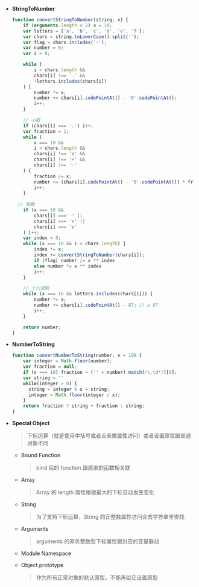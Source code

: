* **StringToNumber**

  ```js
  function convertStringToNumber(string, x) {
      if (arguments.length < 2) x = 10;
      var letters = ['a', 'b', 'c', 'd', 'e', 'f'];
      var chars = string.toLowerCase().split('');
      var flag = chars.includes('-');
      var number = 0;
      var i = 0;
  
      while (
          i < chars.length &&
          chars[i] !== '.' &&
          !letters.includes(chars[i])
      ) {
          number *= x;
          number += chars[i].codePointAt() - '0'.codePointAt();
          i++;
      }
  
      // 小数 
      if (chars[i] === '.') i++;    
      var fraction = 1;
      while (
          x === 10 &&
          i < chars.length &&
          chars[i] !== 'e' &&
          chars[i] !== '+' &&
          chars[i] !== '-'
      ) {
          fraction /= x;
          number += (chars[i].codePointAt() - '0'.codePointAt()) * fraction;
          i++;
      }
      
  	// 指数
      if (x === 10 &&
          chars[i] ==='-' ||
          chars[i] === '+' ||
          chars[i] === 'e'
      ) i++;
      var index = 0;
      while (x === 10 && i < chars.length) {
          index *= x;
          index += convertStringToNumber(chars[i]);
          if (flag) number /= x ** index
          else number *= x ** index
          i++;
      }
  
      // 十六进制
      while (x === 16 && letters.includes(chars[i])) {
          number *= x;
          number += chars[i].codePointAt() - 87; // a 97
          i++;
      }
  
      return number;
  }
  ```

* **NumberToString**

  ```	js
  function convertNumberToString(number, x = 10) {
      var integer = Math.floor(number);
      var fraction = null;
      if (x === 10) fraction = ('' + number).match(/\.\d*/)[0];
      var string = ''
      while(integer > 0) {
        string = integer % x + string;
        integer = Math.floor(integer / x);
      }
      return fraction ? string + fraction : string;
  }
  ```

* **Special Object**

  > 下标运算（就是使用中括号或者点来做属性访问）或者设置原型跟普通对象不同

  * Bound Function 

    > bind 后的 function 跟原来的函数相关联

  * Array

    > Array 的 length 属性根据最大的下标自动发生变化

  * String

    > 为了支持下标运算，String 的正整数属性访问会去字符串里查找

  * Arguments

    > arguments 的非负整数型下标属性跟对应的变量联动

  * Module Namespace 

  * Object.prototype

    > 作为所有正常对象的默认原型，不能再给它设置原型